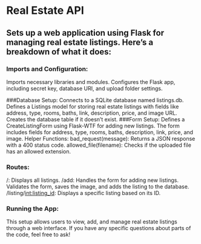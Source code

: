# Real Estate API

## Sets up a web application using Flask for managing real estate listings. Here’s a breakdown of what it does:

### Imports and Configuration:
Imports necessary libraries and modules.
Configures the Flask app, including secret key, database URI, and upload folder settings.

###Database Setup: 
Connects to a SQLite database named listings.db.
Defines a Listings model for storing real estate listings with fields like address, type, rooms, baths, link, description, price, and image URL.
Creates the database table if it doesn’t exist.
###Form Setup:
Defines a CreateListingForm using Flask-WTF for adding new listings. The form includes fields for address, type, rooms, baths, description, link, price, and image.
Helper Functions:
bad_request(message): Returns a JSON response with a 400 status code.
allowed_file(filename): Checks if the uploaded file has an allowed extension.
### Routes:
/: Displays all listings.
/add: Handles the form for adding new listings. Validates the form, saves the image, and adds the listing to the database.
/listing/<int:listing_id>: Displays a specific listing based on its ID.
### Running the App:

This setup allows users to view, add, and manage real estate listings through a web interface. If you have any specific questions about parts of the code, feel free to ask!
